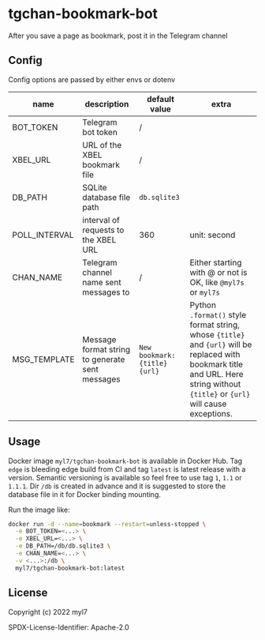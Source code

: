 # tgchan-bookmark-bot

After you save a page as bookmark, post it in the Telegram channel

## Config

Config options are passed by either envs or dotenv

| name          | description                                     | default value                 | extra                                                                                                                                                                             |
| ------------- | ----------------------------------------------- | ----------------------------- | --------------------------------------------------------------------------------------------------------------------------------------------------------------------------------- |
| BOT_TOKEN     | Telegram bot token                              | /                             |                                                                                                                                                                                   |
| XBEL_URL      | URL of the XBEL bookmark file                   | /                             |                                                                                                                                                                                   |
| DB_PATH       | SQLite database file path                       | `db.sqlite3`                  |                                                                                                                                                                                   |
| POLL_INTERVAL | interval of requests to the XBEL URL            | 360                           | unit: second                                                                                                                                                                      |
| CHAN_NAME     | Telegram channel name sent messages to          | /                             | Either starting with @ or not is OK, like `@myl7s` or `myl7s`                                                                                                                     |
| MSG_TEMPLATE  | Message format string to generate sent messages | `New bookmark: {title} {url}` | Python `.format()` style format string, whose `{title}` and `{url}` will be replaced with bookmark title and URL. Here string without `{title}` or `{url}` will cause exceptions. |

## Usage

Docker image `myl7/tgchan-bookmark-bot` is available in Docker Hub.
Tag `edge` is bleeding edge build from CI and tag `latest` is latest release with a version.
Semantic versioning is available so feel free to use tag `1`, `1.1` or `1.1.1`.
Dir `/db` is created in advance and it is suggested to store the database file in it for Docker binding mounting.

Run the image like:

```bash
docker run -d --name=bookmark --restart=unless-stopped \
  -e BOT_TOKEN=<...> \
  -e XBEL_URL=<...> \
  -e DB_PATH=/db/db.sqlite3 \
  -e CHAN_NAME=<...> \
  -v <...>:/db \
  myl7/tgchan-bookmark-bot:latest
```

## License

Copyright (c) 2022 myl7

SPDX-License-Identifier: Apache-2.0
